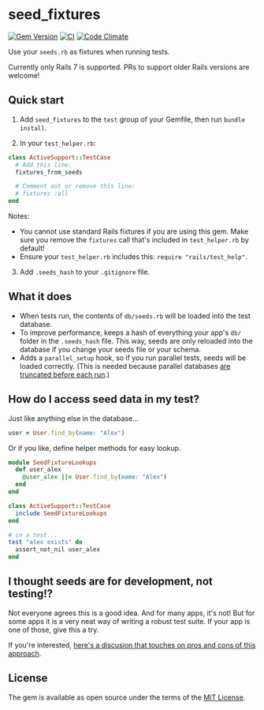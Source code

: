 # seed_fixtures

[![Gem Version](https://badge.fury.io/rb/seed_fixtures.svg)](https://rubygems.org/gems/seed_fixtures)
[![CI](https://github.com/ghiculescu/seed-fixtures/actions/workflows/ci.yml/badge.svg)](https://github.com/ghiculescu/seed-fixtures/actions/workflows/ci.yml)
[![Code Climate](https://codeclimate.com/github/ghiculescu/seed-fixtures/badges/gpa.svg)](https://codeclimate.com/github/ghiculescu/seed-fixtures)

Use your `seeds.rb` as fixtures when running tests.

Currently only Rails 7 is supported. PRs to support older Rails versions are welcome!

## Quick start

1. Add `seed_fixtures` to the `test` group of your Gemfile, then run `bundle install`.

2. In your `test_helper.rb`:

```ruby
class ActiveSupport::TestCase
  # Add this line:
  fixtures_from_seeds

  # Comment out or remove this line:
  # fixtures :all
end
```

Notes:

- You cannot use standard Rails fixtures if you are using this gem. Make sure you remove the `fixtures` call that's included in `test_helper.rb` by default!
- Ensure your `test_helper.rb` includes this: `require "rails/test_help"`.

3. Add `.seeds_hash` to your `.gitignore` file.

## What it does

- When tests run, the contents of `db/seeds.rb` will be loaded into the test database.
- To improve performance, keeps a hash of everything your app's `db/` folder in the `.seeds_hash` file. This way, seeds are only reloaded into the database if you change your seeds file or your schema.
- Adds a `parallel_setup` hook, so if you run parallel tests, seeds will be loaded correctly. (This is needed because parallel databases [are truncated before each run](https://github.com/rails/rails/issues/46820).)

## How do I access seed data in my test?

Just like anything else in the database...

```ruby
user = User.find_by(name: "Alex")
```

Or if you like, define helper methods for easy lookup.

```ruby
module SeedFixtureLookups
  def user_alex
    @user_alex ||= User.find_by(name: "Alex")
  end
end

class ActiveSupport::TestCase
  include SeedFixtureLookups
end

# in a test...
test "alex exists" do
  assert_not_nil user_alex
end
```

## I thought seeds are for development, not testing!?

Not everyone agrees this is a good idea. And for many apps, it's not! But for some apps it is a very neat way of writing a robust test suite. If your app is one of those, give this a try.

If you're interested, [here's a discusion that touches on pros and cons of this approach](https://discuss.rubyonrails.org/t/should-dbprepare-also-call-db-seed-by-default/74835).

## License

The gem is available as open source under the terms of the [MIT License](LICENSE.txt).
